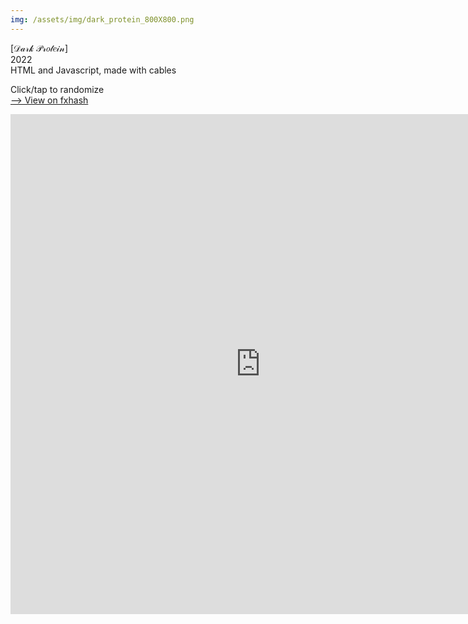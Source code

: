 ```yaml
---
img: /assets/img/dark_protein_800X800.png
---
```

[𝒟𝒶𝓇𝓀 𝒫𝓇𝑜𝓉𝑒𝒾𝓃]  
2022  
HTML and Javascript, made with cables  

Click/tap to randomize  
[⟶ View on fxhash](https://www.fxhash.xyz/generative/9018)   

<iframe style="width:800px;height:800px;border:0px;" src="https://cables.gl/view/61fd6584b12f417717db18d9"></iframe>
